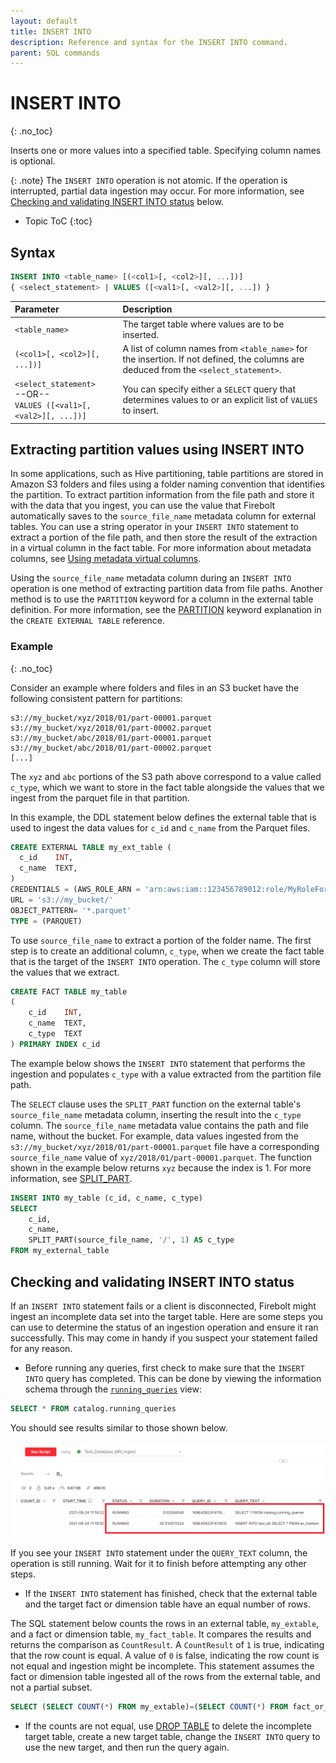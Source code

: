 ```yaml
---
layout: default
title: INSERT INTO
description: Reference and syntax for the INSERT INTO command.
parent: SQL commands
---
```


# INSERT INTO
{: .no_toc}

Inserts one or more values into a specified table. Specifying column names is optional.

{: .note}
The `INSERT INTO` operation is not atomic. If the operation is interrupted, partial data ingestion may occur. For more information, see [Checking and validating INSERT INTO status](#checking-and-validating-insert-into-status) below.

* Topic ToC
{:toc}

## Syntax

```sql
INSERT INTO <table_name> [(<col1>[, <col2>][, ...])]
{ <select_statement> | VALUES ([<val1>[, <val2>][, ...]) }
```

| Parameter | Description|
| :---------| :----------|
| `<table_name>`| The target table where values are to be inserted. |
| `(<col1>[, <col2>][, ...])]`| A list of column names from `<table_name>` for the insertion. If not defined, the columns are deduced from the `<select_statement>`. |
| `<select_statement>`<br>--OR--<br> `VALUES ([<val1>[, <val2>][, ...])]` | You can specify either a `SELECT` query that determines values to or an explicit list of `VALUES` to insert.|


## Extracting partition values using INSERT INTO

In some applications, such as Hive partitioning, table partitions are stored in Amazon S3 folders and files using a folder naming convention that identifies the partition. To extract partition information from the file path and store it with the data that you ingest, you can use the value that Firebolt automatically saves to the `source_file_name` metadata column for external tables. You can use a string operator in your `INSERT INTO` statement to extract a portion of the file path, and then store the result of the extraction in a virtual column in the fact table. For more information about metadata columns, see [Using metadata virtual columns](../../loading-data/working-with-external-tables.md#using-metadata-virtual-columns).

Using the `source_file_name` metadata column during an `INSERT INTO` operation is one method of extracting partition data from file paths. Another method is to use the `PARTITION` keyword for a column in the external table definition. For more information, see the [PARTITION](create-external-table.md#partition) keyword explanation in the `CREATE EXTERNAL TABLE` reference.

### Example
{: .no_toc}

Consider an example where folders and files in an S3 bucket have the following consistent pattern for partitions:

```
s3://my_bucket/xyz/2018/01/part-00001.parquet
s3://my_bucket/xyz/2018/01/part-00002.parquet
s3://my_bucket/abc/2018/01/part-00001.parquet
s3://my_bucket/abc/2018/01/part-00002.parquet
[...]
```

The `xyz` and `abc` portions of the S3 path above correspond to a value called `c_type`, which we want to store in the fact table alongside the values that we ingest from the parquet file in that partition.

In this example, the DDL statement below defines the external table that is used to ingest the data values for `c_id` and `c_name` from the Parquet files.

```sql
CREATE EXTERNAL TABLE my_ext_table (
  c_id    INT,
  c_name  TEXT,
)
CREDENTIALS = (AWS_ROLE_ARN = 'arn:aws:iam::123456789012:role/MyRoleForFireboltS3Access1')
URL = 's3://my_bucket/'
OBJECT_PATTERN= '*.parquet'
TYPE = (PARQUET)
```

To use `source_file_name` to extract a portion of the folder name. The first step is to create an additional column, `c_type`, when we create the fact table that is the target of the `INSERT INTO` operation. The `c_type` column will store the values that we extract.

```sql
CREATE FACT TABLE my_table
(
    c_id    INT,
    c_name  TEXT,
    c_type  TEXT
) PRIMARY INDEX c_id
```

The example below shows the `INSERT INTO` statement that performs the ingestion and populates `c_type` with a value extracted from the partition file path.

The `SELECT` clause uses the `SPLIT_PART` function on the external table's `source_file_name` metadata column, inserting the result into the   `c_type` column. The `source_file_name` metadata value contains the path and file name, without the bucket. For example, data values ingested from the `s3://my_bucket/xyz/2018/01/part-00001.parquet` file have a corresponding `source_file_name` value of `xyz/2018/01/part-00001.parquet`. The function shown in the example below returns `xyz` because the index is 1. For more information, see [SPLIT_PART](../functions-reference/string-functions.md#split_part).

```sql
INSERT INTO my_table (c_id, c_name, c_type)
SELECT
    c_id,
    c_name,
    SPLIT_PART(source_file_name, '/', 1) AS c_type
FROM my_external_table
```

## Checking and validating INSERT INTO status

If an `INSERT INTO` statement fails or a client is disconnected, Firebolt might ingest an incomplete data set into the target table. Here are some steps you can use to determine the status of an ingestion operation and ensure it ran successfully. This may come in handy if you suspect your statement failed for any reason.

* Before running any queries, first check to make sure that the `INSERT INTO` query has completed. This can be done by viewing the information schema through the [`running_queries`](../../general-reference/information-schema/running-queries.md) view:

```sql
SELECT * FROM catalog.running_queries
```

You should see results similar to those shown below.

![](../../assets/images/running_queries.png)

If you see your `INSERT INTO` statement under the `QUERY_TEXT` column, the operation is still running. Wait for it to finish before attempting any other steps.

* If the `INSERT INTO` statement has finished, check that the external table and the target fact or dimension table have an equal number of rows.

The SQL statement below counts the rows in an external table, `my_extable`, and a fact or dimension table, `my_fact_table`. It compares the results and returns the comparison as `CountResult`. A `CountResult` of `1` is true, indicating that the row count is equal. A value of `0` is false, indicating the row count is not equal and ingestion might be incomplete. This statement assumes the fact or dimension table ingested all of the rows from the external table, and not a partial subset.

```sql
SELECT (SELECT COUNT(*) FROM my_extable)=(SELECT COUNT(*) FROM fact_or_dim_table) AS CountResult;
```

* If the counts are not equal, use [DROP TABLE](drop-table.md) to delete the incomplete target table, create a new target table, change the `INSERT INTO` query to use the new target, and then run the query again.
